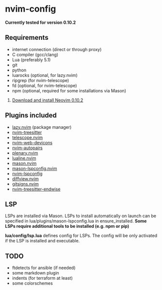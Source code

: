 # nvim-config
**Currently tested for version 0.10.2**

## Requirements
- internet connection (direct or through proxy)
- C compiler (gcc/clang)
- Lua (preferably 5.1)
- git
- python
- luarocks (optional, for lazy.nvim)
- ripgrep (for nvim-telescope)
- fd (optional, for nvim-telescope)
- npm (optional, required for some installations via Mason)

1. [Download and install Neovim 0.10.2](https://github.com/neovim/neovim/releases/tag/v0.10.2)

## Plugins included
- [lazy.nvim](https://github.com/folke/lazy.nvim) (package manager)
- [nvim-treesitter](https://github.com/nvim-treesitter/nvim-treesitter)
- [telescope.nvim](https://github.com/nvim-telescope/telescope.nvim)
- [nvim-web-devicons](https://github.com/nvim-tree/nvim-web-devicons)
- [nvim-autopairs](https://github.com/windwp/nvim-autopairs)
- [plenary.nvim](https://github.com/nvim-lua/plenary.nvim)
- [lualine.nvim](https://github.com/nvim-lualine/lualine.nvim)
- [mason.nvim](https://github.com/williamboman/mason.nvim)
- [mason-lspconfig.nvim](https://github.com/williamboman/mason-lspconfig.nvim)
- [nvim-lspconfig](https://github.com/neovim/nvim-lspconfig)
- [diffview.nvim](https://github.com/sindrets/diffview.nvim)
- [gitsigns.nvim](https://github.com/lewis6991/gitsigns.nvim)
- [nvim-treesitter-endwise](https://github.com/RRethy/nvim-treesitter-endwise)

## LSP
LSPs are installed via Mason. LSPs to install automatically on launch can be specified in lua/plugins/mason-lspconfig.lua in ensure_installed. **Some LSPs require additional tools to be installed (e.g. npm or pip)**

**lua/config/lsp.lua** defines config for LSPs. The config will be only activated if the LSP is installed and executable.

## TODO
- ftdetects for ansible (if needed)
- some markdown plugin
- indents (for terraform at least)
- some colorschemes
